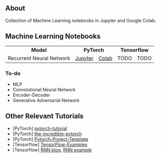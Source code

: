 ## About
Collection of Machine Learning notebooks in Jupyter and Google Colab.

## Machine Learning Notebooks
<table align="center"> 
  <tr>
    <td align="center"><b>Model</b></td>
    <td align="center" colspan="2"><b>PyTorch</b></td>
    <td align="center" colspan="2"><b>Tensorflow</b></td>
  </tr>
  <tr>
    <td align="center">Recurrent Neural Network</td><td align="center"><a href="https://github.com/gcunhase/ML-Notebook/blob/master/rnn_pytorch.ipynb">Jupyter</a></td>
    <td align="center"><a href="https://colab.research.google.com/github/gcunhase/ML-Notebook/blob/master/rnn_pytorch.ipynb">Colab</a></td>
    <td align="center">TODO</td><td align="center">TODO</td>
  </tr>
</table>


### To-do
* MLP
* Convolutional Neural Network
* Encoder-Decoder
* Generative Adversarial Network


## Other Relevant Tutorials
* [PyTorch] [pytorch-tutorial](https://github.com/yunjey/pytorch-tutorial)
* [PyTorch] [the-incredible-pytorch](https://github.com/ritchieng/the-incredible-pytorch)
* [PyTorch] [Pytorch-Project-Template](https://github.com/moemen95/Pytorch-Project-Template)
* [Tensorflow] [TensorFlow-Examples](https://github.com/aymericdamien/TensorFlow-Examples)
* [Tensorflow] [RNN blog](https://jasdeep06.github.io/posts/Understanding-LSTM-in-Tensorflow-MNIST/), [RNN example](https://github.com/aymericdamien/TensorFlow-Examples/blob/master/notebooks/3_NeuralNetworks/recurrent_network.ipynb)
